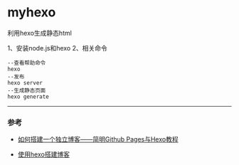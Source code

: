 myhexo
======

利用hexo生成静态html

1、安装node.js和hexo
2、相关命令

```
--查看帮助命令
hexo
--发布
hexo server
--生成静态页面
hexo generate
```

---
### 参考

- [如何搭建一个独立博客——简明Github Pages与Hexo教程](http://jianshu.io/p/05289a4bc8b2)

- [使用hexo搭建博客](http://yangjian.me/workspace/building-blog-with-hexo/)